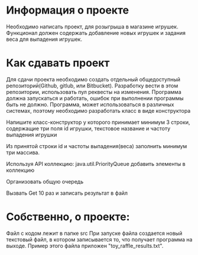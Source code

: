 # Информация о проекте
Необходимо написать проект, для розыгрыша в магазине игрушек. Функционал должен содержать добавление новых игрушек и задания веса для выпадения игрушек.

# Как сдавать проект
Для сдачи проекта необходимо создать отдельный общедоступный репозиторий(Github, gitlub, или Bitbucket). Разработку вести в этом репозитории, использовать пул реквесты на изменения. Программа должна запускаться и работать, ошибок при выполнении программы быть не должно. Программа, может использоваться в различных системах, поэтому необходимо разработать класс в виде конструктора

Напишите класс-конструктор у которого принимает минимум 3 строки, содержащие три поля id игрушки, текстовое название и частоту выпадения игрушки

Из принятой строки id и частоты выпадения(веса) заполнить минимум три массива.

Используя API коллекцию: java.util.PriorityQueue добавить элементы в коллекцию

Организовать общую очередь

Вызвать Get 10 раз и записать результат в файл

# Собственно, о проекте:
Файл с кодом лежит в папке src 
При запуске файла создается новый текстовый файл, в котором записывается то, что получает программа на выходе. Пример этого файла приложен "toy_raffle_results.txt". 
